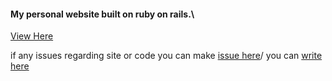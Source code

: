 #### My personal website built on ruby on rails.\
[View Here](http://vamsibellam-me.herokuapp.com)


if any issues regarding site or code you can make [issue here](https://github.com/vamsikri-hash/vamsi.website/issues)/ you can [write here](https://vamsibellam-me.herokuapp.com/contacts/new)
